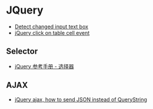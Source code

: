 # JQuery

* [Detect changed input text box](http://stackoverflow.com/questions/6153047/detect-changed-input-text-box)
* [jQuery click on table cell event](https://stackoverflow.com/questions/6290701/jquery-click-on-table-cell-event)

## Selector
* [jQuery 参考手册 - 选择器](http://www.w3school.com.cn/jquery/jquery_ref_selectors.asp)

## AJAX
* [jQuery ajax, how to send JSON instead of QueryString](https://stackoverflow.com/questions/12693947/jquery-ajax-how-to-send-json-instead-of-querystring)
